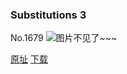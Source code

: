 ### Substitutions 3
No.1679
![图片不见了~~~](https://imgs.xkcd.com/comics/substitutions_3.png)

[原址](https://xkcd.com//1679) [下载](https://imgs.xkcd.com/comics/substitutions_3.png)

